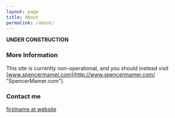 ```yaml
---
layout: page
title: About
permalink: /about/
---
```


**UNDER CONSTRUCTION**

### More Information

This site is currently non-operational, and you should instead visit [www.spencermamer.com](http://www.spencermamer.com/ "SpencerMamer.com").

### Contact me

[firstname at website](mailto:spencer@spencermamer.me])
